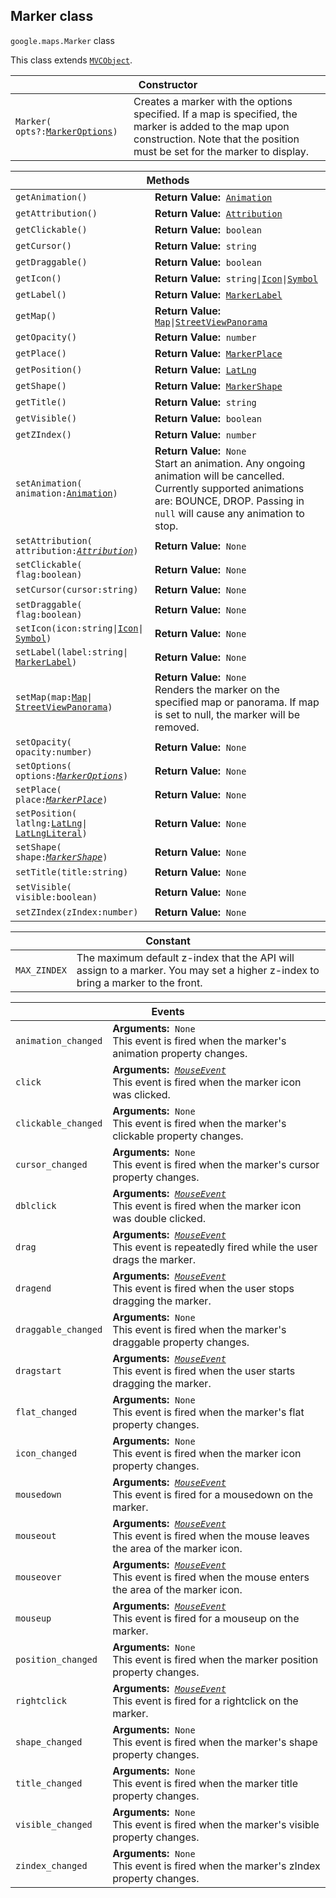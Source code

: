 <h2 id="Marker"> Marker class </h2><p>
<code><span itemprop="path">google.maps</span>.<span itemprop="name">Marker</span></code>
class
</p><p>This class extends
<code><a href="https://github.com/amenadiel/google-maps-documentation/blob/master/docs/MVCObject.md">MVCObject</a></code>.
</p><div class="devsite-table-wrapper"><table class="constructors responsive" summary="class Marker - Constructor">
<thead>
<tr><th colspan="2">Constructor</th>
</tr></thead>
<tbody>
<tr>
<td><code><span>Marker(<wbr>opts?:</span><a href="https://github.com/amenadiel/google-maps-documentation/blob/master/docs/MarkerOptions.md"><span>MarkerOptions</span></a><span>)</span></code></td>
<td>Creates a marker with the options specified. If a map is specified, the marker is added to the map upon construction. Note that the position must be set for the marker to display.</td>
</tr>
</tbody>
</table></div><div class="devsite-table-wrapper"><table class="methods responsive" summary="class Marker - Methods">
<thead>
<tr><th colspan="2">Methods</th>
</tr></thead>
<tbody>
<tr>
<td><code><span>getAnimation()</span></code></td>
<td><div><strong>Return Value:</strong>&nbsp; <code><a href="https://github.com/amenadiel/google-maps-documentation/blob/master/docs/Animation.md">Animation</a></code></div>
<div class="desc"></div></td>
</tr>
<tr>
<td><code><span>getAttribution()</span></code></td>
<td><div><strong>Return Value:</strong>&nbsp; <code><a href="https://github.com/amenadiel/google-maps-documentation/blob/master/docs/Attribution.md">Attribution</a></code></div>
<div class="desc"></div></td>
</tr>
<tr>
<td><code><span>getClickable()</span></code></td>
<td><div><strong>Return Value:</strong>&nbsp; <code>boolean</code></div>
<div class="desc"></div></td>
</tr>
<tr>
<td><code><span>getCursor()</span></code></td>
<td><div><strong>Return Value:</strong>&nbsp; <code>string</code></div>
<div class="desc"></div></td>
</tr>
<tr>
<td><code><span>getDraggable()</span></code></td>
<td><div><strong>Return Value:</strong>&nbsp; <code>boolean</code></div>
<div class="desc"></div></td>
</tr>
<tr>
<td><code><span>getIcon()</span></code></td>
<td><div><strong>Return Value:</strong>&nbsp; <code>string|<a href="https://github.com/amenadiel/google-maps-documentation/blob/master/docs/Icon.md">Icon</a>|<a href="https://github.com/amenadiel/google-maps-documentation/blob/master/docs/Symbol.md">Symbol</a></code></div>
<div class="desc"></div></td>
</tr>
<tr>
<td><code><span>getLabel()</span></code></td>
<td><div><strong>Return Value:</strong>&nbsp; <code><a href="https://github.com/amenadiel/google-maps-documentation/blob/master/docs/MarkerLabel.md">MarkerLabel</a></code></div>
<div class="desc"></div></td>
</tr>
<tr>
<td><code><span>getMap()</span></code></td>
<td><div><strong>Return Value:</strong>&nbsp; <code><a href="https://github.com/amenadiel/google-maps-documentation/blob/master/docs/Map.md">Map</a>|<a href="https://github.com/amenadiel/google-maps-documentation/blob/master/docs/StreetViewPanorama.md">StreetViewPanorama</a></code></div>
<div class="desc"></div></td>
</tr>
<tr>
<td><code><span>getOpacity()</span></code></td>
<td><div><strong>Return Value:</strong>&nbsp; <code>number</code></div>
<div class="desc"></div></td>
</tr>
<tr>
<td><code><span>getPlace()</span></code></td>
<td><div><strong>Return Value:</strong>&nbsp; <code><a href="https://github.com/amenadiel/google-maps-documentation/blob/master/docs/MarkerPlace.md">MarkerPlace</a></code></div>
<div class="desc"></div></td>
</tr>
<tr>
<td><code><span>getPosition()</span></code></td>
<td><div><strong>Return Value:</strong>&nbsp; <code><a href="https://github.com/amenadiel/google-maps-documentation/blob/master/docs/LatLng.md">LatLng</a></code></div>
<div class="desc"></div></td>
</tr>
<tr>
<td><code><span>getShape()</span></code></td>
<td><div><strong>Return Value:</strong>&nbsp; <code><a href="https://github.com/amenadiel/google-maps-documentation/blob/master/docs/MarkerShape.md">MarkerShape</a></code></div>
<div class="desc"></div></td>
</tr>
<tr>
<td><code><span>getTitle()</span></code></td>
<td><div><strong>Return Value:</strong>&nbsp; <code>string</code></div>
<div class="desc"></div></td>
</tr>
<tr>
<td><code><span>getVisible()</span></code></td>
<td><div><strong>Return Value:</strong>&nbsp; <code>boolean</code></div>
<div class="desc"></div></td>
</tr>
<tr>
<td><code><span>getZIndex()</span></code></td>
<td><div><strong>Return Value:</strong>&nbsp; <code>number</code></div>
<div class="desc"></div></td>
</tr>
<tr>
<td><code><span>setAnimation(<wbr>animation:</span><a href="https://github.com/amenadiel/google-maps-documentation/blob/master/docs/Animation.md"><span>Animation</span></a><span>)</span></code></td>
<td><div><strong>Return Value:</strong>&nbsp; <code>None</code></div>
<div class="desc">Start an animation. Any ongoing animation will be cancelled. Currently supported animations are: BOUNCE, DROP. Passing in <code>null</code> will cause any animation to stop.</div></td>
</tr>
<tr>
<td><code><span>setAttribution(<wbr>attribution:</span><a href="https://github.com/amenadiel/google-maps-documentation/blob/master/docs/Attribution.md"><em><span>Attribution</span></em></a><span>)</span></code></td>
<td><div><strong>Return Value:</strong>&nbsp; <code>None</code></div>
<div class="desc"></div></td>
</tr>
<tr>
<td><code><span>setClickable(<wbr>flag:boolean)</span></code></td>
<td><div><strong>Return Value:</strong>&nbsp; <code>None</code></div>
<div class="desc"></div></td>
</tr>
<tr>
<td><code><span>setCursor(<wbr>cursor:string)</span></code></td>
<td><div><strong>Return Value:</strong>&nbsp; <code>None</code></div>
<div class="desc"></div></td>
</tr>
<tr>
<td><code><span>setDraggable(<wbr>flag:boolean)</span></code></td>
<td><div><strong>Return Value:</strong>&nbsp; <code>None</code></div>
<div class="desc"></div></td>
</tr>
<tr>
<td><code><span>setIcon(<wbr>icon:string|<wbr></span><a href="https://github.com/amenadiel/google-maps-documentation/blob/master/docs/Icon.md"><span>Icon</span></a><span>|<wbr></span><a href="https://github.com/amenadiel/google-maps-documentation/blob/master/docs/Symbol.md"><span>Symbol</span></a><span>)</span></code></td>
<td><div><strong>Return Value:</strong>&nbsp; <code>None</code></div>
<div class="desc"></div></td>
</tr>
<tr>
<td><code><span>setLabel(<wbr>label:string|<wbr></span><a href="https://github.com/amenadiel/google-maps-documentation/blob/master/docs/MarkerLabel.md"><span>MarkerLabel</span></a><span>)</span></code></td>
<td><div><strong>Return Value:</strong>&nbsp; <code>None</code></div>
<div class="desc"></div></td>
</tr>
<tr>
<td><code><span>setMap(<wbr>map:</span><a href="https://github.com/amenadiel/google-maps-documentation/blob/master/docs/Map.md"><span>Map</span></a><span>|<wbr></span><a href="https://github.com/amenadiel/google-maps-documentation/blob/master/docs/StreetViewPanorama.md"><span>StreetViewPanorama</span></a><span>)</span></code></td>
<td><div><strong>Return Value:</strong>&nbsp; <code>None</code></div>
<div class="desc">Renders the marker on the specified map or panorama. If map is set to null, the marker will be removed.</div></td>
</tr>
<tr>
<td><code><span>setOpacity(<wbr>opacity:number)</span></code></td>
<td><div><strong>Return Value:</strong>&nbsp; <code>None</code></div>
<div class="desc"></div></td>
</tr>
<tr>
<td><code><span>setOptions(<wbr>options:</span><a href="https://github.com/amenadiel/google-maps-documentation/blob/master/docs/MarkerOptions.md"><em><span>MarkerOptions</span></em></a><span>)</span></code></td>
<td><div><strong>Return Value:</strong>&nbsp; <code>None</code></div>
<div class="desc"></div></td>
</tr>
<tr>
<td><code><span>setPlace(<wbr>place:</span><a href="https://github.com/amenadiel/google-maps-documentation/blob/master/docs/MarkerPlace.md"><em><span>MarkerPlace</span></em></a><span>)</span></code></td>
<td><div><strong>Return Value:</strong>&nbsp; <code>None</code></div>
<div class="desc"></div></td>
</tr>
<tr>
<td><code><span>setPosition(<wbr>latlng:</span><a href="https://github.com/amenadiel/google-maps-documentation/blob/master/docs/LatLng.md"><span>LatLng</span></a><span>|<wbr></span><a href="https://github.com/amenadiel/google-maps-documentation/blob/master/docs/LatLngLiteral.md"><span>LatLngLiteral</span></a><span>)</span></code></td>
<td><div><strong>Return Value:</strong>&nbsp; <code>None</code></div>
<div class="desc"></div></td>
</tr>
<tr>
<td><code><span>setShape(<wbr>shape:</span><a href="https://github.com/amenadiel/google-maps-documentation/blob/master/docs/MarkerShape.md"><em><span>MarkerShape</span></em></a><span>)</span></code></td>
<td><div><strong>Return Value:</strong>&nbsp; <code>None</code></div>
<div class="desc"></div></td>
</tr>
<tr>
<td><code><span>setTitle(<wbr>title:string)</span></code></td>
<td><div><strong>Return Value:</strong>&nbsp; <code>None</code></div>
<div class="desc"></div></td>
</tr>
<tr>
<td><code><span>setVisible(<wbr>visible:boolean)</span></code></td>
<td><div><strong>Return Value:</strong>&nbsp; <code>None</code></div>
<div class="desc"></div></td>
</tr>
<tr>
<td><code><span>setZIndex(<wbr>zIndex:number)</span></code></td>
<td><div><strong>Return Value:</strong>&nbsp; <code>None</code></div>
<div class="desc"></div></td>
</tr>
</tbody>
</table></div><div class="devsite-table-wrapper"><table class="constants responsive" summary="Marker constants">
<thead>
<tr><th colspan="2">Constant</th>
</tr></thead>
<tbody>
<tr>
<td><code><span>MAX_ZINDEX</span></code></td>
<td>The maximum default z-index that the API will assign to a marker. You may set a higher z-index to bring a marker to the front.</td>
</tr>
</tbody>
</table></div><div class="devsite-table-wrapper"><table class="details responsive" summary="class Marker - Events">
<thead>
<tr><th colspan="2">Events</th>
</tr></thead>
<tbody>
<tr>
<td><code><span>animation_changed</span></code></td>
<td><div><strong>Arguments:</strong>&nbsp; <code>None</code></div>
<div class="desc">This event is fired when the marker's animation property changes.</div></td>
</tr>
<tr>
<td><code><span>click</span></code></td>
<td><div><strong>Arguments:</strong>&nbsp; <code><a href="https://github.com/amenadiel/google-maps-documentation/blob/master/docs/MouseEvent.md"><em>MouseEvent</em></a></code></div>
<div class="desc">This event is fired when the marker icon was clicked.</div></td>
</tr>
<tr>
<td><code><span>clickable_changed</span></code></td>
<td><div><strong>Arguments:</strong>&nbsp; <code>None</code></div>
<div class="desc">This event is fired when the marker's clickable property changes.</div></td>
</tr>
<tr>
<td><code><span>cursor_changed</span></code></td>
<td><div><strong>Arguments:</strong>&nbsp; <code>None</code></div>
<div class="desc">This event is fired when the marker's cursor property changes.</div></td>
</tr>
<tr>
<td><code><span>dblclick</span></code></td>
<td><div><strong>Arguments:</strong>&nbsp; <code><a href="https://github.com/amenadiel/google-maps-documentation/blob/master/docs/MouseEvent.md"><em>MouseEvent</em></a></code></div>
<div class="desc">This event is fired when the marker icon was double clicked.</div></td>
</tr>
<tr>
<td><code><span>drag</span></code></td>
<td><div><strong>Arguments:</strong>&nbsp; <code><a href="https://github.com/amenadiel/google-maps-documentation/blob/master/docs/MouseEvent.md"><em>MouseEvent</em></a></code></div>
<div class="desc">This event is repeatedly fired while the user drags the marker.</div></td>
</tr>
<tr>
<td><code><span>dragend</span></code></td>
<td><div><strong>Arguments:</strong>&nbsp; <code><a href="https://github.com/amenadiel/google-maps-documentation/blob/master/docs/MouseEvent.md"><em>MouseEvent</em></a></code></div>
<div class="desc">This event is fired when the user stops dragging the marker.</div></td>
</tr>
<tr>
<td><code><span>draggable_changed</span></code></td>
<td><div><strong>Arguments:</strong>&nbsp; <code>None</code></div>
<div class="desc">This event is fired when the marker's draggable property changes.</div></td>
</tr>
<tr>
<td><code><span>dragstart</span></code></td>
<td><div><strong>Arguments:</strong>&nbsp; <code><a href="https://github.com/amenadiel/google-maps-documentation/blob/master/docs/MouseEvent.md"><em>MouseEvent</em></a></code></div>
<div class="desc">This event is fired when the user starts dragging the marker.</div></td>
</tr>
<tr>
<td><code><span>flat_changed</span></code></td>
<td><div><strong>Arguments:</strong>&nbsp; <code>None</code></div>
<div class="desc">This event is fired when the marker's flat property changes.</div></td>
</tr>
<tr>
<td><code><span>icon_changed</span></code></td>
<td><div><strong>Arguments:</strong>&nbsp; <code>None</code></div>
<div class="desc">This event is fired when the marker icon property changes.</div></td>
</tr>
<tr>
<td><code><span>mousedown</span></code></td>
<td><div><strong>Arguments:</strong>&nbsp; <code><a href="https://github.com/amenadiel/google-maps-documentation/blob/master/docs/MouseEvent.md"><em>MouseEvent</em></a></code></div>
<div class="desc">This event is fired for a mousedown on the marker.</div></td>
</tr>
<tr>
<td><code><span>mouseout</span></code></td>
<td><div><strong>Arguments:</strong>&nbsp; <code><a href="https://github.com/amenadiel/google-maps-documentation/blob/master/docs/MouseEvent.md"><em>MouseEvent</em></a></code></div>
<div class="desc">This event is fired when the mouse leaves the area of the marker icon.</div></td>
</tr>
<tr>
<td><code><span>mouseover</span></code></td>
<td><div><strong>Arguments:</strong>&nbsp; <code><a href="https://github.com/amenadiel/google-maps-documentation/blob/master/docs/MouseEvent.md"><em>MouseEvent</em></a></code></div>
<div class="desc">This event is fired when the mouse enters the area of the marker icon.</div></td>
</tr>
<tr>
<td><code><span>mouseup</span></code></td>
<td><div><strong>Arguments:</strong>&nbsp; <code><a href="https://github.com/amenadiel/google-maps-documentation/blob/master/docs/MouseEvent.md"><em>MouseEvent</em></a></code></div>
<div class="desc">This event is fired for a mouseup on the marker.</div></td>
</tr>
<tr>
<td><code><span>position_changed</span></code></td>
<td><div><strong>Arguments:</strong>&nbsp; <code>None</code></div>
<div class="desc">This event is fired when the marker position property changes.</div></td>
</tr>
<tr>
<td><code><span>rightclick</span></code></td>
<td><div><strong>Arguments:</strong>&nbsp; <code><a href="https://github.com/amenadiel/google-maps-documentation/blob/master/docs/MouseEvent.md"><em>MouseEvent</em></a></code></div>
<div class="desc">This event is fired for a rightclick on the marker.</div></td>
</tr>
<tr>
<td><code><span>shape_changed</span></code></td>
<td><div><strong>Arguments:</strong>&nbsp; <code>None</code></div>
<div class="desc">This event is fired when the marker's shape property changes.</div></td>
</tr>
<tr>
<td><code><span>title_changed</span></code></td>
<td><div><strong>Arguments:</strong>&nbsp; <code>None</code></div>
<div class="desc">This event is fired when the marker title property changes.</div></td>
</tr>
<tr>
<td><code><span>visible_changed</span></code></td>
<td><div><strong>Arguments:</strong>&nbsp; <code>None</code></div>
<div class="desc">This event is fired when the marker's visible property changes.</div></td>
</tr>
<tr>
<td><code><span>zindex_changed</span></code></td>
<td><div><strong>Arguments:</strong>&nbsp; <code>None</code></div>
<div class="desc">This event is fired when the marker's zIndex property changes.</div></td>
</tr>
</tbody>
</table></div>